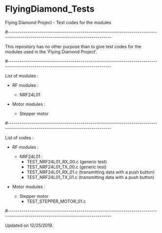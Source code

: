 # FlyingDiamond_Tests
Flying Diamond Project - Test codes for the modules

#----------------------------------------------------------------------------------------------------------------------------------

This repository has no other purpose than to give test codes for the modules used in the 'Flying Diamond Project'.

#----------------------------------------------------------------------------------------------------------------------------------

List of modules :
  - RF modules :
    - NRF24L01
    
  - Motor modules :
    - Stepper motor
    
#----------------------------------------------------------------------------------------------------------------------------------

List of codes :
  - RF modules :
    - NRF24L01 :
      - TEST_NRF24L01_RX_00.c (generic test)
      - TEST_NRF24L01_TX_00.c (generic test)
      - TEST_NRF24L01_RX_01.c (transmitting data with a push button)
      - TEST_NRF24L01_TX_01.c (transmitting data with a push button)
    
  - Motor modules :
    - Stepper motor
      - TEST_STEPPER_MOTOR_01.c
      
#----------------------------------------------------------------------------------------------------------------------------------

Updated on 12/25/2019.
